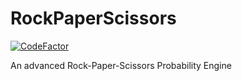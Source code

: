 # RockPaperScissors
[![CodeFactor](https://www.codefactor.io/repository/github/kornkaobat/rockpaperscissors/badge)](https://www.codefactor.io/repository/github/kornkaobat/rockpaperscissors)

An advanced Rock-Paper-Scissors Probability Engine
